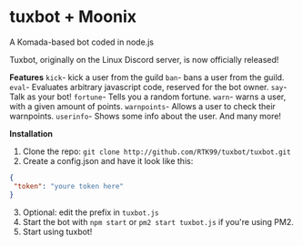 # tuxbot + Moonix
A Komada-based bot coded in node.js

Tuxbot, originally on the Linux Discord server, is now officially released!

**Features**
`kick`- kick a user from the guild
`ban`- bans a user from the guild.
`eval`- Evaluates arbitrary javascript code, reserved for the bot owner.
`say`- Talk as your bot!
`fortune`- Tells you a random fortune.
`warn`- warns a user, with a given amount of points.
`warnpoints`- Allows a user to check their warnpoints.
`userinfo`- Shows some info about the user.
And many more!

**Installation**
1. Clone the repo: `git clone http://github.com/RTK99/tuxbot/tuxbot.git`
2. Create a config.json and have it look like this: 
```json
{
 "token": "youre token here"
}
```
3. Optional: edit the prefix in `tuxbot.js`
4. Start the bot with `npm start` or `pm2 start tuxbot.js` if you're using PM2.
5. Start using tuxbot!

